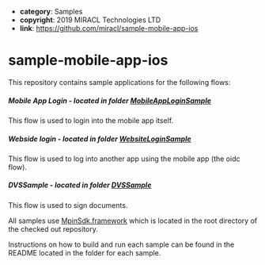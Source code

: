 * **category**: Samples
* **copyright**: 2019 MIRACL Technologies LTD
* **link**: https://github.com/miracl/sample-mobile-app-ios

# sample-mobile-app-ios

This repository contains sample applications for the following flows:
##### Mobile App Login - located in folder [MobileAppLoginSample](MobileAppLoginSample/README.md)
This flow is used to login into the mobile app itself.

##### Webside login - located in folder [WebsiteLoginSample](WebsiteLoginSample/README.md)
This flow is used to log into another app using the mobile app (the oidc flow).

##### DVSSample - located in folder [DVSSample](DVSSample/README.md)
This flow is used to sign documents.

All samples use [MpinSdk.framework](https://github.com/miracl/mfa-client-sdk-ios) which is located in the root directory of the checked out repository.

Instructions on how to build and run each sample can be found in the README located in the folder for each sample.
